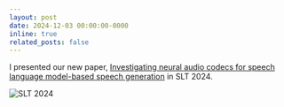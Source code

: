 ```yaml
---
layout: post
date: 2024-12-03 00:00:00-0000
inline: true
related_posts: false
---
```


I presented our new paper, [Investigating neural audio codecs for speech language model-based speech generation](https://arxiv.org/abs/2409.04016) in SLT 2024. 

<img src="../assets/img/slt2024.jpg" alt="SLT 2024" data-zoomable style="max-width:300px;cursor:zoom-in;" />
